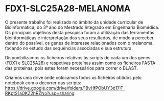 # FDX1-SLC25A28-MELANOMA
O presente trabalho foi realizado no âmbito da unidade curricular de Bioinformática, do 3º ano do Mestrado Integrado em Engenharia Biomédica. Os principais objetivos desta pesquisa foram a utilização das ferramentas bioinformáticas e interpretação dos seus resultados, de modo a perceber, dentro do possível, os genes de interesse relacionados com o melanoma, focando no estudo das sequências associadas e sua estrutura​.

Disponibilizamos os ficheiros relativos às scripts de cada um dos genes (FDX1 e SLC25A28) e respetivas proteínas assim como os ficheiros FASTA das proteínas, pois estes foram necessários para correr o BLAST.

Criamos uma drive onde colocamos todos os ficheiros obtidos pelo notebook com o decorrer das scripts:
https://drive.google.com/drive/folders/18vHfPObUY3d17iF-RKptS1aOKZ2hRZNo?usp=sharing
